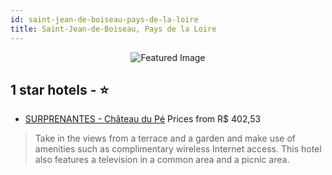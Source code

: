 ```yaml
---
id: saint-jean-de-boiseau-pays-de-la-loire
title: Saint-Jean-de-Boiseau, Pays de la Loire
---
```


<center><img src="https://i.travelapi.com/hotels/16000000/15050000/15049000/15048962/17be926a_z.jpg" alt="Featured Image" /></center>


##  1 star hotels - ⭐️

-    [SURPRENANTES - Château du Pé](https://us.hurb.com/hotels/saint-jean-de-boiseau/surprenantes-chateau-du-pe-JNP-JP517281?cmp=18055) Prices from R$ 402,53
   > Take in the views from a terrace and a garden and make use of amenities such as complimentary wireless Internet access. This hotel also features a television in a common area and a picnic area.
